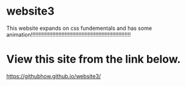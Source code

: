 # website3
This website expands on css fundementals and has some animation!!!!!!!!!!!!!!!!!!!!!!!!!!!!!!!!!!!!!!!!!!!!!!!!!!!!!!!!!!!!!!!!!
# View this site from the link below.
https://githubhow.github.io/website3/